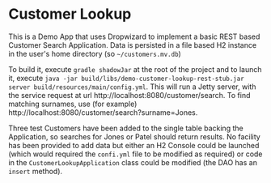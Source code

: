 # Customer Lookup
This is a Demo App that uses Dropwizard to implement a basic REST based Customer Search Application. Data is persisted in a file based H2 instance in the user's home directory (so `~/customers.mv.db`)

To build it, execute `gradle shadowJar` at the root of the project and to launch it, execute `java -jar build/libs/demo-customer-lookup-rest-stub.jar server build/resources/main/config.yml`. This will run a Jetty server, with the service request at url http://localhost:8080/customer/search. To find matching surnames, use (for example) http://localhost:8080/customer/search?surname=Jones.

Three test Customers have been added to the single table backing the Application, so searches for Jones or Patel should return results. No facility has been provided to add data but either an H2 Console could be launched (which would required the `confi.yml` file to be modified as required) or code in the `CustomerLookupApplication` class could be modified (the DAO has an `insert` method).

